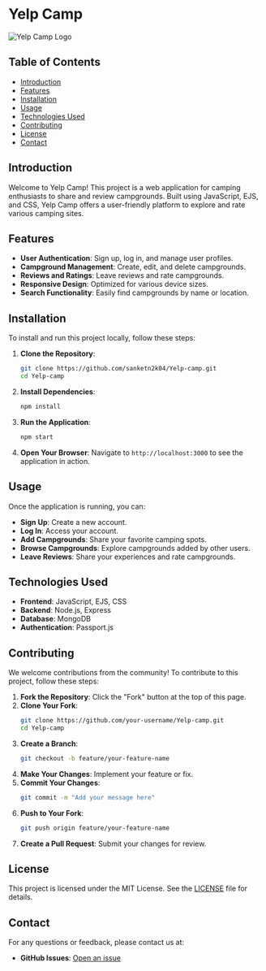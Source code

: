 # Yelp Camp

![Yelp Camp Logo](path/to/logo.png)

## Table of Contents
- [Introduction](#introduction)
- [Features](#features)
- [Installation](#installation)
- [Usage](#usage)
- [Technologies Used](#technologies-used)
- [Contributing](#contributing)
- [License](#license)
- [Contact](#contact)

## Introduction
Welcome to Yelp Camp! This project is a web application for camping enthusiasts to share and review campgrounds. Built using JavaScript, EJS, and CSS, Yelp Camp offers a user-friendly platform to explore and rate various camping sites.

## Features
- **User Authentication**: Sign up, log in, and manage user profiles.
- **Campground Management**: Create, edit, and delete campgrounds.
- **Reviews and Ratings**: Leave reviews and rate campgrounds.
- **Responsive Design**: Optimized for various device sizes.
- **Search Functionality**: Easily find campgrounds by name or location.

## Installation
To install and run this project locally, follow these steps:

1. **Clone the Repository**:
    ```bash
    git clone https://github.com/sanketn2k04/Yelp-camp.git
    cd Yelp-camp
    ```

2. **Install Dependencies**:
    ```bash
    npm install
    ```

3. **Run the Application**:
    ```bash
    npm start
    ```

4. **Open Your Browser**:
    Navigate to `http://localhost:3000` to see the application in action.

## Usage
Once the application is running, you can:
- **Sign Up**: Create a new account.
- **Log In**: Access your account.
- **Add Campgrounds**: Share your favorite camping spots.
- **Browse Campgrounds**: Explore campgrounds added by other users.
- **Leave Reviews**: Share your experiences and rate campgrounds.

## Technologies Used
- **Frontend**: JavaScript, EJS, CSS
- **Backend**: Node.js, Express
- **Database**: MongoDB
- **Authentication**: Passport.js

## Contributing
We welcome contributions from the community! To contribute to this project, follow these steps:

1. **Fork the Repository**: Click the "Fork" button at the top of this page.
2. **Clone Your Fork**:
    ```bash
    git clone https://github.com/your-username/Yelp-camp.git
    cd Yelp-camp
    ```
3. **Create a Branch**:
    ```bash
    git checkout -b feature/your-feature-name
    ```
4. **Make Your Changes**: Implement your feature or fix.
5. **Commit Your Changes**:
    ```bash
    git commit -m "Add your message here"
    ```
6. **Push to Your Fork**:
    ```bash
    git push origin feature/your-feature-name
    ```
7. **Create a Pull Request**: Submit your changes for review.

## License
This project is licensed under the MIT License. See the [LICENSE](LICENSE) file for details.

## Contact
For any questions or feedback, please contact us at:
- **GitHub Issues**: [Open an issue](https://github.com/sanketn2k04/Yelp-camp/issues)
